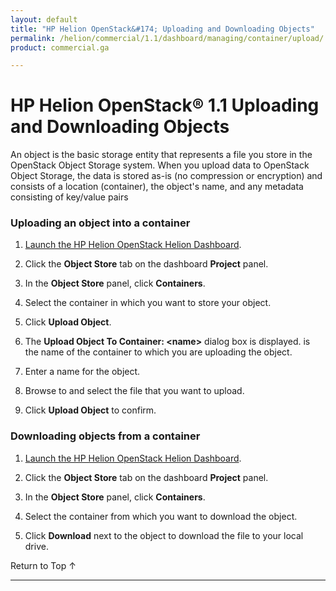 ```yaml
---
layout: default
title: "HP Helion OpenStack&#174; Uploading and Downloading Objects"
permalink: /helion/commercial/1.1/dashboard/managing/container/upload/
product: commercial.ga

---
```

<!--PUBLISHED-->

<script>

function PageRefresh {
onLoad="window.refresh"
}

PageRefresh();

</script>

<!--
<p style="font-size: small;"> <a href="/helion/commercial/1.1/ga1/install/">&#9664; PREV</a> | <a href="/helion/commercial/1.1/ga1/install-overview/">&#9650; UP</a> | <a href="/helion/commercial/1.1/ga1/">NEXT &#9654;</a></p> 
-->

# HP Helion OpenStack&#174; 1.1 Uploading and Downloading Objects

An object is the basic storage entity that represents a file you store in the OpenStack Object Storage system. When you upload data to OpenStack Object Storage, the data is stored as-is (no compression or encryption) and consists of a location (container), the object's name, and any metadata consisting of key/value pairs

### Uploading an object into a container ###

1. [Launch the HP Helion OpenStack Helion Dashboard](/helion/openstack/1.1/dashboard/login/).

2. Click the **Object Store** tab on the dashboard **Project** panel.

3. In the **Object Store** panel, click **Containers**.

4. Select the container in which you want to store your object.

5. Click **Upload Object**.

6. The **Upload Object To Container: &#60;name>** dialog box is displayed. <name> is the name of the container to which you are uploading the object.
7. Enter a name for the object.

8. Browse to and select the file that you want to upload.

9. Click **Upload Object** to confirm.

### Downloading objects from a container ###

1. [Launch the HP Helion OpenStack Helion Dashboard](/helion/openstack/1.1/dashboard/login/).

2. Click the **Object Store** tab on the dashboard **Project** panel.

3. In the **Object Store** panel, click **Containers**.

4. Select the container from which you want to download the object.

5. Click **Download** next to the object to download the file to your local drive.  

<a href="#top" style="padding:14px 0px 14px 0px; text-decoration: none;"> Return to Top &#8593; </a>


----
